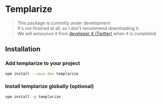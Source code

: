 # Templarize

> This package is currently under development  
> It's not finished at all, so I don't recommend downloading it.  
> We will announce it from [developer X (Twitter)](https://twitter.com/minagishl) when it is completed.

## Installation

### Add templarize to your project

```bash
npm install --save-dev templarize
```

### Install templarize globally (optional)

```bash
npm install -g templarize
```
